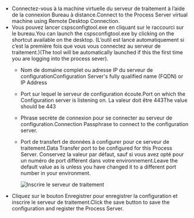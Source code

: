 * <span data-ttu-id="af71d-101">Connectez-vous à la machine virtuelle du serveur de traitement à l’aide de la connexion Bureau à distance.</span><span class="sxs-lookup"><span data-stu-id="af71d-101">Connect to the Process Server virtual machine using Remote Desktop Connection.</span></span>
* <span data-ttu-id="af71d-102">Vous pouvez lancer cspsconfigtool.exe en cliquant sur le raccourci sur le bureau.</span><span class="sxs-lookup"><span data-stu-id="af71d-102">You can launch the cspsconfigtool.exe by clicking on the shortcut available on the desktop.</span></span> <span data-ttu-id="af71d-103">(L’outil est lancé automatiquement si c’est la première fois que vous vous connectez au serveur de traitement.)</span><span class="sxs-lookup"><span data-stu-id="af71d-103">(The tool will be automatically launched if this the first time you are logging into the process sever).</span></span>
  - <span data-ttu-id="af71d-104">Nom de domaine complet ou adresse IP du serveur de configuration</span><span class="sxs-lookup"><span data-stu-id="af71d-104">Configuration Server's fully qualified name (FQDN) or IP Address</span></span>
  - <span data-ttu-id="af71d-105">Port sur lequel le serveur de configuration écoute.</span><span class="sxs-lookup"><span data-stu-id="af71d-105">Port on which the Configuration server is listening on.</span></span> <span data-ttu-id="af71d-106">La valeur doit être 443</span><span class="sxs-lookup"><span data-stu-id="af71d-106">The value should be 443</span></span>
  - <span data-ttu-id="af71d-107">Phrase secrète de connexion pour se connecter au serveur de configuration.</span><span class="sxs-lookup"><span data-stu-id="af71d-107">Connection Passphrase to connect to the configuration server.</span></span>
  - <span data-ttu-id="af71d-108">Port de transfert de données à configurer pour ce serveur de traitement.</span><span class="sxs-lookup"><span data-stu-id="af71d-108">Data Transfer port to be configured for this Process Server.</span></span> <span data-ttu-id="af71d-109">Conservez la valeur par défaut, sauf si vous avez opté pour un numéro de port différent dans votre environnement.</span><span class="sxs-lookup"><span data-stu-id="af71d-109">Leave the default value as is unless you have changed it to a different port number in your environment.</span></span>

    ![Inscrire le serveur de traitement](./media/site-recovery-vmware-register-process-server/register-ps.png)
* <span data-ttu-id="af71d-111">Cliquez sur le bouton Enregistrer pour enregistrer la configuration et inscrire le serveur de traitement.</span><span class="sxs-lookup"><span data-stu-id="af71d-111">Click the save button to save the configuration and register the Process Server.</span></span>
